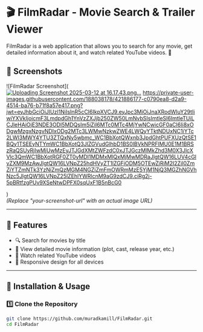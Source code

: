 # 🎬 FilmRadar - Movie Search & Trailer Viewer  

FilmRadar is a web application that allows you to search for any movie, get detailed information about it, and watch related YouTube videos. 🍿  

## 📸 Screenshots  
![FilmRadar Screenshot]([![Uploading Screenshot 2025-03-12 at 16.17.43.png…]()](https://private-user-images.githubusercontent.com/188038178/421886178-1cafda51-95af-4c2e-9176-bb109c7f4c0b.png?jwt=eyJhbGciOiJIUzI1NiIsInR5cCI6IkpXVCJ9.eyJpc3MiOiJnaXRodWIuY29tIiwiYXVkIjoicmF3LmdpdGh1YnVzZXJjb250ZW50LmNvbSIsImtleSI6ImtleTUiLCJleHAiOjE3NDE3ODI5MDQsIm5iZiI6MTc0MTc4MjYwNCwicGF0aCI6Ii8xODgwMzgxNzgvNDIxODg2MTc4LTFjYWZkYTUxLTk1YWYtNGMyZS05MTc2LWJiMTA5YzdmNGMwYi5wbmc_WC1BbXotQWxnb3JpdGhtPUFXUzQtSE1BQy1TSEEyNTYmWC1BbXotQ3JlZGVudGlhbD1BS0lBVkNPRFlMU0E1M1BRSzRaQSUyRjIwMjUwMzEyJTJGdXMtZWFzdC0xJTJGczMlMkZhd3M0X3JlcXVlc3QmWC1BbXotRGF0ZT0yMDI1MDMxMlQxMjMwMDRaJlgtQW16LUV4cGlyZXM9MzAwJlgtQW16LVNpZ25hdHVyZT1lMjczMDE0MjY0YjRiYjc5ZDM0MWE2ODYxN2NlYzMyYWFkZmU5YTQ1OWEyZTFlZTU0OTYzN2FkMzAzMDhkODMxJlgtQW16LVNpZ25lZEhlYWRlcnM9aG9zdCJ9.D5jrnXMln0Db3zPc0gYT2BSzDROjX6n0IbXXwWHB-_A)
https://private-user-images.githubusercontent.com/188038178/421886177-c0790ea8-d2a9-4514-ba76-b71f8a57e417.png?jwt=eyJhbGciOiJIUzI1NiIsInR5cCI6IkpXVCJ9.eyJpc3MiOiJnaXRodWIuY29tIiwiYXVkIjoicmF3LmdpdGh1YnVzZXJjb250ZW50LmNvbSIsImtleSI6ImtleTUiLCJleHAiOjE3NDE3ODI5MDQsIm5iZiI6MTc0MTc4MjYwNCwicGF0aCI6Ii8xODgwMzgxNzgvNDIxODg2MTc3LWMwNzkwZWE4LWQyYTktNDUxNC1iYTc2LWI3MWY4YTU3ZTQxNy5wbmc_WC1BbXotQWxnb3JpdGhtPUFXUzQtSE1BQy1TSEEyNTYmWC1BbXotQ3JlZGVudGlhbD1BS0lBVkNPRFlMU0E1M1BRSzRaQSUyRjIwMjUwMzEyJTJGdXMtZWFzdC0xJTJGczMlMkZhd3M0X3JlcXVlc3QmWC1BbXotRGF0ZT0yMDI1MDMxMlQxMjMwMDRaJlgtQW16LUV4cGlyZXM9MzAwJlgtQW16LVNpZ25hdHVyZT1lZGFiODM5OTEwZjRiM2I2ZjI0ZmZiYTZmNTk3YzNiZmQzMGM4NGZiZmFmOWRmMzE5YjM1NjQ3MGZhNGVhNzc5JlgtQW16LVNpZ25lZEhlYWRlcnM9aG9zdCJ9.ciRg2j-5pBRtfzgPUv9XSeNtwDPFX0sqUxF1B5nBcG0



)  
_(Replace "your-screenshot-url" with an actual image URL)_  

---

## 🚀 Features  
- 🔍 Search for movies by title  
- 📖 View detailed movie information (plot, cast, release year, etc.)  
- 🎥 Watch related YouTube videos  
- 📱 Responsive design for all devices  

---

## 🔧 Installation & Usage  

### 1️⃣ Clone the Repository  
```sh
git clone https://github.com/muradkamill/FilmRadar.git
cd FilmRadar
